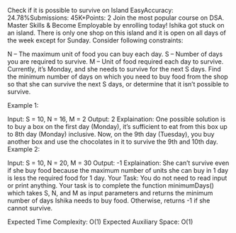 Check if it is possible to survive on Island
EasyAccuracy: 24.78%Submissions: 45K+Points: 2
Join the most popular course on DSA. Master Skills & Become Employable by enrolling today! 
Ishika got stuck on an island. There is only one shop on this island and it is open on all days of the week except for Sunday. Consider following constraints:

N – The maximum unit of food you can buy each day.
S – Number of days you are required to survive.
M – Unit of food required each day to survive.
Currently, it’s Monday, and she needs to survive for the next S days.
Find the minimum number of days on which you need to buy food from the shop so that she can survive the next S days, or determine that it isn’t possible to survive.

Example 1:

Input: S = 10, N = 16, M = 2
Output: 2
Explaination: One possible solution is to 
buy a box on the first day (Monday), 
it’s sufficient to eat from this box up to 
8th day (Monday) inclusive. Now, on the 9th 
day (Tuesday), you buy another box and use 
the chocolates in it to survive the 9th and 
10th day.
Example 2:

Input: S = 10, N = 20, M = 30
Output: -1
Explaination: She can’t survive even if 
she buy food because the maximum number 
of units she can buy in 1 day is less the 
required food for 1 day.
Your Task:
You do not need to read input or print anything. Your task is to complete the function minimumDays() which takes S, N, and M as input parameters and returns the minimum number of days Ishika needs to buy food. Otherwise, returns -1 if she cannot survive.

Expected Time Complexity: O(1)
Expected Auxiliary Space: O(1)